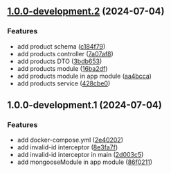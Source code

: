 ## [1.0.0-development.2](https://github.com/WanderDinizVeloso/party-card/compare/1.0.0-development.1...1.0.0-development.2) (2024-07-04)

### Features

* add product schema ([c184f79](https://github.com/WanderDinizVeloso/party-card/commit/c184f7999133be30b5eb1245855decb4d037f6d4))
* add products controller ([7a07af8](https://github.com/WanderDinizVeloso/party-card/commit/7a07af8ae4d7a5f845fd5c3d01e4b1fb507f42ef))
* add products DTO ([3bdb653](https://github.com/WanderDinizVeloso/party-card/commit/3bdb65373921552931c0d13e2473673af7d602f7))
* add products module ([16ba2df](https://github.com/WanderDinizVeloso/party-card/commit/16ba2dffdbeb26009872523f50b04340e9321415))
* add products module in app module ([aa4bcca](https://github.com/WanderDinizVeloso/party-card/commit/aa4bccab3ad7c5de10408e7ec174870f2d9e6ea5))
* add products service ([428cbe0](https://github.com/WanderDinizVeloso/party-card/commit/428cbe00ee072434c3392d554ee19e693c4a6735))

## 1.0.0-development.1 (2024-07-04)

### Features

* add docker-compose.yml ([2e40202](https://github.com/WanderDinizVeloso/party-card/commit/2e402023baa08f80a7206e3f79b0be9146b17769))
* add invalid-id interceptor ([8e3fa7f](https://github.com/WanderDinizVeloso/party-card/commit/8e3fa7f3e3e2c6fb4007ec748d3580ed012eef50))
* add invalid-id interceptor in main ([2d003c5](https://github.com/WanderDinizVeloso/party-card/commit/2d003c5e2f3e479781f6d9ad3e6bb087f64c536c))
* add mongooseModule in app module ([86f0211](https://github.com/WanderDinizVeloso/party-card/commit/86f0211cc5ea00486e0a1717ed2da93fbf9b615e))
